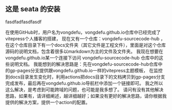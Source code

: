 ## 这是 seata 的安装

fasdfadfasdfasdf



在使用GitHub时，用户名为vongdefu，vongdefu.github.io仓库中已经完成了vitepress个人播客的搭建，
现在又有一个仓库：vongdefu-sourcecode-hub ，在这个仓库目录下有一个docs文件夹（其它文件是工程文件），里面是对这个仓库源码的说明文档，包含着很多以markdown为主的文件及文件夹。
我现在想要在vongdefu.github.io某一个连接下访问 vongdefu-sourcecode-hub 仓库中的这些说明文档。
我能想到的解决思路是：先在vongdefu-sourcecode-hub仓库中的gp-pages分支提供跟vongdefu.github.io一样的vitepress主题模板，
在监控到docs目录发生变化时，利用actions把docs目录下的文档拷贝到gp-pages分支完成发布，最后再在vongdefu.github.io导航栏中添加一个链接即可。
我之所以这么解决，是考虑到可能跨域的问题，也可能是我多想了。
请问有没有其他解决思路，如果有，请详细阐述，越详细越好；如果没有更好的解决思路，请你根据我提供的解决方案，提供一个action的配置。